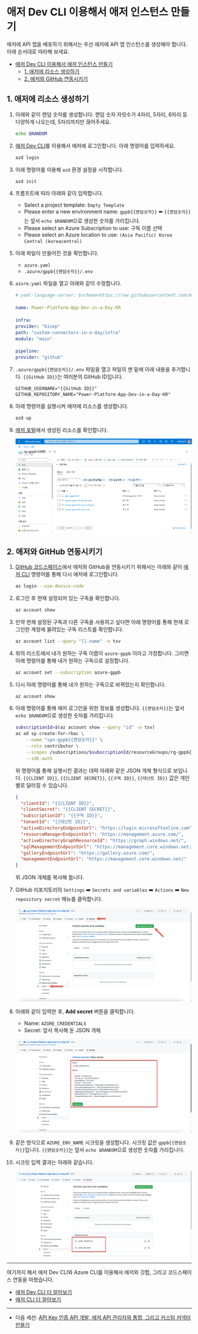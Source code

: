 # 애저 Dev CLI 이용해서 애저 인스턴스 만들기 #

애저에 API 앱을 배포하기 위해서는 우선 애저에 API 앱 인스턴스를 생성해야 합니다. 아래 순서대로 따라해 보세요.

- [애저 Dev CLI 이용해서 애저 인스턴스 만들기](#애저-dev-cli-이용해서-애저-인스턴스-만들기)
  - [1. 애저에 리소스 생성하기](#1-애저에-리소스-생성하기)
  - [2. 애저와 GitHub 연동시키기](#2-애저와-github-연동시키기)


## 1. 애저에 리소스 생성하기 ##

1. 아래와 같이 랜덤 숫자를 생성합니다. 랜덤 숫자 자릿수가 4자리, 5자리, 6자리 등 다양하게 나오는데, 5자리까지만 끊어주세요.

    ```bash
    echo $RANDOM
    ```

2. [애저 Dev CLI][azd cli]를 이용해서 애저에 로그인합니다. 아래 명령어를 입력하세요.

    ```bash
    azd login
    ```

3. 아래 명령어를 이용해 `azd` 환경 설정을 시작합니다.

    ```bash
    azd init
    ```

4. 프롬프트에 따라 아래와 같이 입력합니다.

   * Select a project template: `Empty Template`
   * Please enter a new environment name: `gppb{{랜덤숫자}}` ⬅️ `{{랜덤숫자}}`는 앞서 `echo $RANDOM`으로 생성한 숫자를 가리킵니다.
   * Please select an Azure Subscription to use: 구독 이름 선택
   * Please select an Azure location to use: `(Asia Pacific) Korea Central (koreacentral)`

5. 아래 파일이 만들어진 것을 확인합니다.

   * `azure.yaml`
   * `.azure/gppb{{랜덤숫자}}/.env`

6. `azure.yaml` 파일을 열고 아래와 같이 수정합니다.

    ```yaml
    # yaml-language-server: $schema=https://raw.githubusercontent.com/Azure/azure-dev/main/schemas/v1.0/azure.yaml.json

    name: Power-Platform-App-Dev-in-a-Day-KR

    infra:
    provider: "bicep"
    path: "custom-connectors-in-a-day/infra"
    module: "main"

    pipeline:
    provider: "github"
    ```

7. `.azure/gppb{{랜덤숫자}}/.env` 파일을 열고 파일의 맨 밑에 아래 내용을 추가합니다. `{{GitHub ID}}`는 여러분의 GitHub ID입니다.

    ```text
    GITHUB_USERNAME="{{GitHub ID}}"
    GITHUB_REPOSITORY_NAME="Power-Platform-App-Dev-in-a-Day-KR"
    ```

8. 아래 명령어를 실행시켜 애저에 리소스를 생성합니다.

    ```bash
    azd up
    ```

9. [애저 포털][az portal]에서 생성된 리소스를 확인합니다.

    ![리소스 프로비저닝 결과][image01]


## 2. 애저와 GitHub 연동시키기 ##

1. [GitHub 코드스페이스][gh codespaces]에서 애저와 GitHub을 연동시키기 위해서는 아래와 같이 [애저 CLI][az cli] 명령어를 통해 다시 애저에 로그인합니다.

    ```bash
    az login --use-device-code
    ```

2. 로그인 후 현재 설정되어 있는 구독을 확인합니다.

    ```bash
    az account show
    ```

3. 만약 현재 설정된 구독과 다른 구독을 사용하고 싶다면 아래 명령어를 통해 현재 로그인한 계정에 물려있는 구독 리스트를 확인합니다.

    ```bash
    az account list --query "[].name" -o tsv
    ```

4. 위의 리스트에서 내가 원하는 구독 이름이 `azure-gppb` 이라고 가정합니다. 그러면 아래 명령어를 통해 내가 원하는 구독으로 설정합니다.

    ```bash
    az account set --subscription azure-gppb
    ```

5. 다시 아래 명령어를 통해 내가 원하는 구독으로 바뀌었는지 확인합니다.

    ```bash
    az account show
    ```

6. 아래 명령어를 통해 애저 로그인을 위한 정보를 생성합니다. `{{랜덤숫자}}`는 앞서 `echo $RANDOM`으로 생성한 숫자를 가리킵니다.

    ```bash
    subscriptionId=$(az account show --query "id" -o tsv)
    az ad sp create-for-rbac \
        --name "spn-gppb{{랜덤숫자}}" \
        --role contributor \
        --scopes /subscriptions/$subscriptionId/resourceGroups/rg-gppb{{랜덤숫자}} \
        --sdk-auth
    ```

    위 명령어를 통해 실행시킨 결과는 대략 아래와 같은 JSON 개체 형식으로 보입니다. `{{CLIENT ID}}`, `{{CLIENT SECRET}}`, `{{구독 ID}}`, `{{테넌트 ID}}` 값은 개인별로 달라질 수 있습니다.

    ```json
    {
      "clientId": "{{CLIENT ID}}",
      "clientSecret": "{{CLIENT SECRET}}",
      "subscriptionId": "{{구독 ID}}",
      "tenantId": "{{테넌트 ID}}",
      "activeDirectoryEndpointUrl": "https://login.microsoftonline.com",
      "resourceManagerEndpointUrl": "https://management.azure.com/",
      "activeDirectoryGraphResourceId": "https://graph.windows.net/",
      "sqlManagementEndpointUrl": "https://management.core.windows.net:8443/",
      "galleryEndpointUrl": "https://gallery.azure.com/",
      "managementEndpointUrl": "https://management.core.windows.net/"
    }
    ```

    위 JSON 개체를 복사해 둡니다.

7. GitHub 리포지토리의 `Settings` ➡️ `Secrets and variables` ➡️ `Actions` ➡️ `New repository secret` 메뉴를 클릭합니다.

    ![GitHub 액션 시크릿][image02]

8. 아래와 같이 입력한 후, **Add secret** 버튼을 클릭합니다.

   * Name: `AZURE_CREDENTIALS`
   * Secret: 앞서 복사해 둔 JSON 개체

    ![GitHub 액션 새 시크릿][image03]

9. 같은 방식으로 `AZURE_ENV_NAME` 시크릿을 생성합니다. 시크릿 값은 `gppb{{랜덤숫자}}`입니다. `{{랜덤숫자}}`는 앞서 `echo $RANDOM`으로 생성한 숫자를 가리킵니다.

10. 시크릿 입력 결과는 아래와 같습니다.

    ![GitHub 액션 시크릿 입력 결과][image04]

---

여기까지 해서 애저 Dev CLI와 Azure CLI를 이용해서 애저와 깃헙, 그리고 코드스페이스 연동을 마쳤습니다.

* [애저 Dev CLI 더 알아보기][azd cli]
* [애저 CLI 더 알아보기][az cli]

---

* 다음 세션: [API Key 인증 API 개발, 애저 API 관리자와 통합, 그리고 커스텀 커넥터 만들기](./2-api-key-auth.md)


[image01]: ./images/session01-image01.png
[image02]: ./images/session01-image02.png
[image03]: ./images/session01-image03.png
[image04]: ./images/session01-image04.png


[az portal]: https://portal.azure.com?WT.mc_id=dotnet-87051-juyoo

[azd cli]: https://learn.microsoft.com/ko-kr/azure/developer/azure-developer-cli/overview?WT.mc_id=dotnet-87051-juyoo
[az cli]: https://learn.microsoft.com/ko-kr/cli/azure/what-is-azure-cli?WT.mc_id=dotnet-87051-juyoo

[gh codespaces]: https://github.com/features/codespaces
